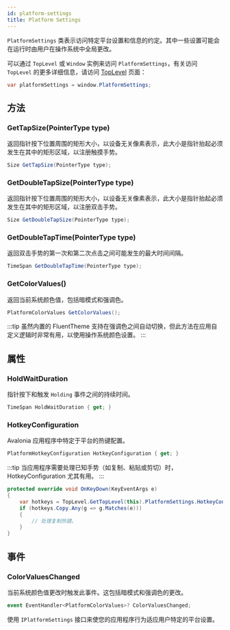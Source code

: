 ```yaml
---
id: platform-settings
title: Platform Settings
---
```


`PlatformSettings` 类表示访问特定平台设置和信息的约定。其中一些设置可能会在运行时由用户在操作系统中全局更改。

可以通过 `TopLevel` 或 `Window` 实例来访问 `PlatformSettings`，有关访问 `TopLevel` 的更多详细信息，请访问 [TopLevel](../toplevel) 页面：

```cs
var platformSettings = window.PlatformSettings;
```

## 方法

### GetTapSize(PointerType type)
返回指针按下位置周围的矩形大小，以设备无关像素表示，此大小是指针抬起必须发生在其中的矩形区域，以注册触摸手势。

```cs 
Size GetTapSize(PointerType type);
```

### GetDoubleTapSize(PointerType type)
返回指针按下位置周围的矩形大小，以设备无关像素表示，此大小是指针抬起必须发生在其中的矩形区域，以注册双击手势。

```cs
Size GetDoubleTapSize(PointerType type);
```

### GetDoubleTapTime(PointerType type)
返回双击手势的第一次和第二次点击之间可能发生的最大时间间隔。

```cs
TimeSpan GetDoubleTapTime(PointerType type);
```

### GetColorValues()
返回当前系统颜色值，包括暗模式和强调色。

```cs
PlatformColorValues GetColorValues();
```

:::tip
虽然内置的 FluentTheme 支持在强调色之间自动切换，但此方法在应用自定义逻辑时非常有用，以使用操作系统颜色设置。
:::

## 属性

### HoldWaitDuration
指针按下和触发 `Holding` 事件之间的持续时间。

```cs
TimeSpan HoldWaitDuration { get; }
```

### HotkeyConfiguration
Avalonia 应用程序中特定于平台的热键配置。

```cs
PlatformHotkeyConfiguration HotkeyConfiguration { get; }
```

:::tip
当应用程序需要处理已知手势（如复制、粘贴或剪切）时，HotkeyConfiguration 尤其有用。
:::

```cs
protected override void OnKeyDown(KeyEventArgs e)
{
    var hotkeys = TopLevel.GetTopLevel(this).PlatformSettings.HotkeyConfiguration;
    if (hotkeys.Copy.Any(g => g.Matches(e)))
    {
        // 处理复制热键。
    }
}
```

## 事件

### ColorValuesChanged
当前系统颜色值更改时触发此事件。这包括暗模式和强调色的更改。

```cs
event EventHandler<PlatformColorValues>? ColorValuesChanged;
```
使用 `IPlatformSettings` 接口来使您的应用程序行为适应用户特定的平台设置。




